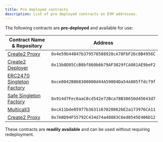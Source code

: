 ```yaml
---
title: Pre deployed contracts
description: List of pre deployed contracts on EVM addresses.
---
```


The following contracts are **pre-deployed** and available for use:

| Contract Name & Repository | Address |
|-----------------------------|---------|
| [Create2 Proxy](https://github.com/Arachnid/deterministic-deployment-proxy) | `0x4e59b44847b379578588920cA78FbF26c0B4956C` |
| [Create2 Deployer](https://github.com/pcaversaccio/create2deployer) | `0x13b0D85CcB8bf860b6b79AF3029fCA081AE9beF2` |
| [ERC2470 Singleton Factory](https://eips.ethereum.org/EIPS/eip-2470) | `0xce0042B868300000d44A59004Da54A005ffdcf9f` |
| [Safe Singleton Factory](https://github.com/safe-global/safe-singleton-factory/blob/main/source/deterministic-deployment-proxy.yul) | `0x914d7Fec6aaC8cd542e72Bca78B30650d45643d7` |
| [Multicall3](https://github.com/mds1/multicall/tree/main) | `0xcA11bde05977b3631167028862bE2a173976CA11` |
| [Create2 Proxy](https://github.com/Zoltu/deterministic-deployment-proxy) | `0x7A0D94F55792C434d74a40883C6ed8545E406D12` |

These contracts are **readily available** and can be used without requiring redeployment.
